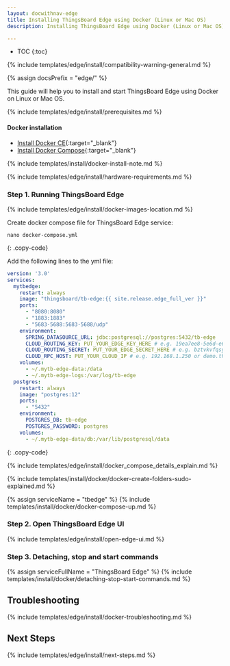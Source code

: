 ```yaml
---
layout: docwithnav-edge
title: Installing ThingsBoard Edge using Docker (Linux or Mac OS)
description: Installing ThingsBoard Edge using Docker (Linux or Mac OS)

---
```


* TOC
{:toc}

{% include templates/edge/install/compatibility-warning-general.md %}

{% assign docsPrefix = "edge/" %}

This guide will help you to install and start ThingsBoard Edge using Docker on Linux or Mac OS.

{% include templates/edge/install/prerequisites.md %}

#### Docker installation

- [Install Docker CE](https://docs.docker.com/engine/install/){:target="_blank"}
- [Install Docker Compose](https://docs.docker.com/compose/install/){:target="_blank"}

{% include templates/install/docker-install-note.md %}

{% include templates/edge/install/hardware-requirements.md %}

### Step 1. Running ThingsBoard Edge

{% include templates/edge/install/docker-images-location.md %}

Create docker compose file for ThingsBoard Edge service:

```text
nano docker-compose.yml
```
{: .copy-code}

Add the following lines to the yml file:

```yml
version: '3.0'
services:
  mytbedge:
    restart: always
    image: "thingsboard/tb-edge:{{ site.release.edge_full_ver }}"
    ports:
      - "8080:8080"
      - "1883:1883"
      - "5683-5688:5683-5688/udp"
    environment:
      SPRING_DATASOURCE_URL: jdbc:postgresql://postgres:5432/tb-edge
      CLOUD_ROUTING_KEY: PUT_YOUR_EDGE_KEY_HERE # e.g. 19ea7ee8-5e6d-e642-4f32-05440a529015
      CLOUD_ROUTING_SECRET: PUT_YOUR_EDGE_SECRET_HERE # e.g. bztvkvfqsye7omv9uxlp
      CLOUD_RPC_HOST: PUT_YOUR_CLOUD_IP # e.g. 192.168.1.250 or demo.thingsboard.io
    volumes:
      - ~/.mytb-edge-data:/data
      - ~/.mytb-edge-logs:/var/log/tb-edge
  postgres:
    restart: always
    image: "postgres:12"
    ports:
      - "5432"
    environment:
      POSTGRES_DB: tb-edge
      POSTGRES_PASSWORD: postgres
    volumes:
      - ~/.mytb-edge-data/db:/var/lib/postgresql/data
```
{: .copy-code}

{% include templates/edge/install/docker_compose_details_explain.md %}

{% include templates/install/docker/docker-create-folders-sudo-explained.md %}

{% assign serviceName = "tbedge" %}
{% include templates/install/docker/docker-compose-up.md %}

### Step 2. Open ThingsBoard Edge UI

{% include templates/edge/install/open-edge-ui.md %}

### Step 3. Detaching, stop and start commands

{% assign serviceFullName = "ThingsBoard Edge" %}
{% include templates/install/docker/detaching-stop-start-commands.md %}

## Troubleshooting

{% include templates/edge/install/docker-troubleshooting.md %}

## Next Steps

{% include templates/edge/install/next-steps.md %}



